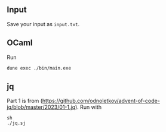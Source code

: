 ## Input
Save your input as `input.txt`.

## OCaml
Run
```sh
dune exec ./bin/main.exe
```
## jq
Part 1 is from 
(https://github.com/odnoletkov/advent-of-code-jq/blob/master/2023/01-1.jq).
Run with 
```
sh
./jq.sj
```
